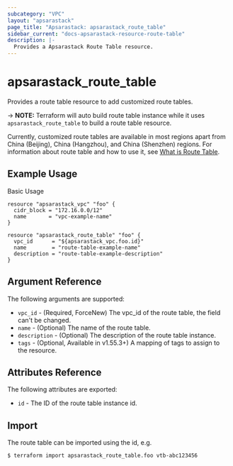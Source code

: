 ```yaml
---
subcategory: "VPC"
layout: "apsarastack"
page_title: "Apsarastack: apsarastack_route_table"
sidebar_current: "docs-apsarastack-resource-route-table"
description: |-
  Provides a Apsarastack Route Table resource.
---
```


# apsarastack\_route_table

Provides a route table resource to add customized route tables.

-> **NOTE:** Terraform will auto build route table instance while it uses `apsarastack_route_table` to build a route table resource.

Currently, customized route tables are available in most regions apart from China (Beijing), China (Hangzhou), and China (Shenzhen) regions.
For information about route table and how to use it, see [What is Route Table](https://www.alibabacloud.com/help/doc-detail/87057.htm).

## Example Usage

Basic Usage

```
resource "apsarastack_vpc" "foo" {
  cidr_block = "172.16.0.0/12"
  name       = "vpc-example-name"
}

resource "apsarastack_route_table" "foo" {
  vpc_id      = "${apsarastack_vpc.foo.id}"
  name        = "route-table-example-name"
  description = "route-table-example-description"
}
```

## Argument Reference

The following arguments are supported:

* `vpc_id` - (Required, ForceNew) The vpc_id of the route table, the field can't be changed.
* `name` - (Optional) The name of the route table.
* `description` - (Optional) The description of the route table instance.
* `tags` - (Optional, Available in v1.55.3+) A mapping of tags to assign to the resource.

## Attributes Reference

The following attributes are exported:

* `id` - The ID of the route table instance id.

## Import

The route table can be imported using the id, e.g.

```
$ terraform import apsarastack_route_table.foo vtb-abc123456
```


